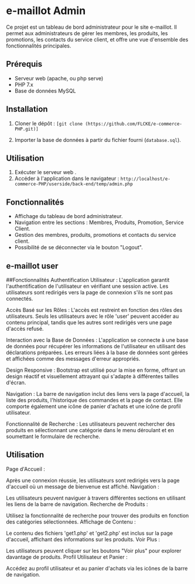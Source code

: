 
# e-maillot Admin

Ce projet est un tableau de bord administrateur pour le site e-maillot. Il permet aux administrateurs de gérer les membres, les produits, les promotions, les contacts du service client, et offre une vue d'ensemble des fonctionnalités principales.

## Prérequis

- Serveur web (apache, ou php serve)
- PHP 7.x
- Base de données MySQL

## Installation

1. Cloner le dépôt : `[git clone (https://github.com/FLCKE/e-commerce-PHP.git)]`

2. Importer la base de données à partir du fichier fourni (`database.sql`).


## Utilisation

1. Exécuter le serveur web .
2. Accéder à l'application dans le navigateur : `http://localhost/e-commerce-PHP/userside/back-end/temp/admin.php`

## Fonctionnalités

- Affichage du tableau de bord administrateur.
- Navigation entre les sections : Membres, Produits, Promotion, Service Client.
- Gestion des membres, produits, promotions et contacts du service client.
- Possibilité de se déconnecter via le bouton "Logout".

## e-maillot user
##Fonctionnalités
Authentification Utilisateur : L'application garantit l'authentification de l'utilisateur en vérifiant une session active. Les utilisateurs sont redirigés vers la page de connexion s'ils ne sont pas connectés.

Accès Basé sur les Rôles : L'accès est restreint en fonction des rôles des utilisateurs. Seuls les utilisateurs avec le rôle 'user' peuvent accéder au contenu principal, tandis que les autres sont redirigés vers une page d'accès refusé.

Interaction avec la Base de Données : L'application se connecte à une base de données pour récupérer les informations de l'utilisateur en utilisant des déclarations préparées. Les erreurs liées à la base de données sont gérées et affichées comme des messages d'erreur appropriés.

Design Responsive : Bootstrap est utilisé pour la mise en forme, offrant un design réactif et visuellement attrayant qui s'adapte à différentes tailles d'écran.

Navigation : La barre de navigation inclut des liens vers la page d'accueil, la liste des produits, l'historique des commandes et la page de contact. Elle comporte également une icône de panier d'achats et une icône de profil utilisateur.

Fonctionnalité de Recherche : Les utilisateurs peuvent rechercher des produits en sélectionnant une catégorie dans le menu déroulant et en soumettant le formulaire de recherche.
## Utilisation
Page d'Accueil :

Après une connexion réussie, les utilisateurs sont redirigés vers la page d'accueil où un message de bienvenue est affiché.
Navigation :

Les utilisateurs peuvent naviguer à travers différentes sections en utilisant les liens de la barre de navigation.
Recherche de Produits :

Utilisez la fonctionnalité de recherche pour trouver des produits en fonction des catégories sélectionnées.
Affichage de Contenu :

Le contenu des fichiers 'get1.php' et 'get2.php' est inclus sur la page d'accueil, affichant des informations sur les produits.
Voir Plus :

Les utilisateurs peuvent cliquer sur les boutons "Voir plus" pour explorer davantage de produits.
Profil Utilisateur et Panier :

Accédez au profil utilisateur et au panier d'achats via les icônes de la barre de navigation.
